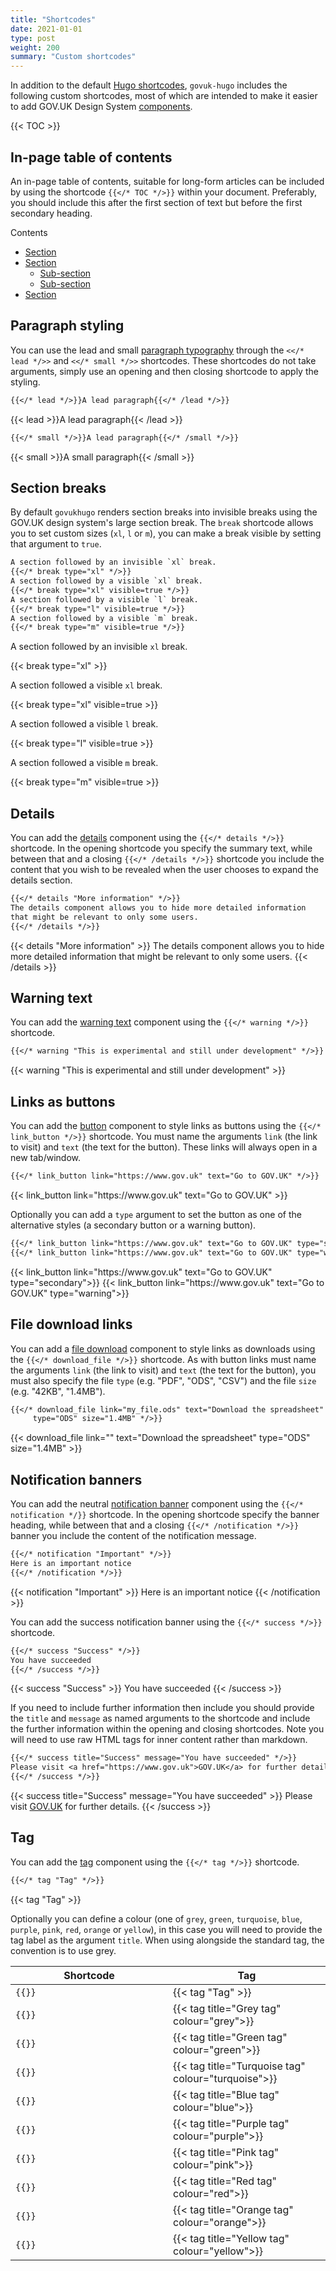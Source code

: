 ```yaml
---
title: "Shortcodes"
date: 2021-01-01
type: post
weight: 200
summary: "Custom shortcodes"
---
```


In addition to the default [Hugo shortcodes](https://gohugo.io/content-management/shortcodes/), `govuk-hugo` includes the following custom shortcodes, most of which are intended to make it easier to add GOV.UK Design System [components](https://design-system.service.gov.uk/components/).

{{< TOC >}}

## In-page table of contents
An in-page table of contents, suitable for long-form articles can be included by using the shortcode `{{</* TOC */>}}` within your document. Preferably, you should include this after the first section of text but before the first secondary heading.

<aside id="page_toc" class="govuk-body toc govuk-body-s">
  <span class="toc-header govuk-caption-l">Contents</span>
  <nav id="TableOfContents">
  <ul class="toc-list">
    <li><a href="#" class="toc-link">Section</a></li>
    <li><a href="#" class="toc-link">Section</a>
      <ul class="toc-list">
        <li><a href="#" class="toc-link">Sub-section</a></li>
        <li><a href="#" class="toc-link">Sub-section</a></li>
      </ul>
    </li>
    <li><a href="#" class="toc-link">Section</a></li>
  </ul>
</nav>
</aside>

## Paragraph styling

You can use the lead and small [paragraph typography](https://design-system.service.gov.uk/styles/typography/#paragraphs) through the `<</* lead */>>` and `<</* small */>>` shortcodes. These shortcodes do not take arguments, simply use an opening and then closing shortcode to apply the styling.

```txt
{{</* lead */>}}A lead paragraph{{</* /lead */>}}
```

{{< lead >}}A lead paragraph{{< /lead >}}

```txt
{{</* small */>}}A lead paragraph{{</* /small */>}}
```

{{< small >}}A small paragraph{{< /small >}}

## Section breaks

By default `govukhugo` renders section breaks into invisible breaks using the GOV.UK design system's large section break. The `break` shortcode allows you to set custom sizes (`xl`, `l` or `m`), you can make a break visible by setting that argument to `true`.

```txt
A section followed by an invisible `xl` break.
{{</* break type="xl" */>}}
A section followed by a visible `xl` break.
{{</* break type="xl" visible=true */>}}
A section followed by a visible `l` break.
{{</* break type="l" visible=true */>}}
A section followed by a visible `m` break.
{{</* break type="m" visible=true */>}}
```

A section followed by an invisible `xl` break.

{{< break type="xl" >}}

A section followed a visible `xl` break.

{{< break type="xl" visible=true >}}

A section followed a visible `l` break.

{{< break type="l" visible=true >}}

A section followed a visible `m` break.

{{< break type="m" visible=true >}}

## Details
You can add the [details](https://design-system.service.gov.uk/components/details/) component using the `{{</* details */>}}` shortcode. In the opening shortcode you specify the summary text, while between that and a closing `{{</* /details */>}}` shortcode you include the content that you wish to be revealed when the user chooses to expand the details section.

```txt
{{</* details "More information" */>}}
The details component allows you to hide more detailed information 
that might be relevant to only some users.
{{</* /details */>}}
```

{{< details "More information" >}}
The details component allows you to hide more detailed information that might be relevant to only some users.
{{< /details >}}

## Warning text
You can add the [warning text](https://design-system.service.gov.uk/components/warning-text/) component using the `{{</* warning */>}}` shortcode.

```txt
{{</* warning "This is experimental and still under development" */>}}
```

{{< warning "This is experimental and still under development" >}}

## Links as buttons

You can add the [button](https://design-system.service.gov.uk/components/button/) component to style links as buttons using the `{{</* link_button */>}}` shortcode. You must name the arguments `link` (the link to visit) and `text` (the text for the button). These links will always open in a new tab/window.

```txt
{{</* link_button link="https://www.gov.uk" text="Go to GOV.UK" */>}}
```

<p>
{{< link_button link="https://www.gov.uk" text="Go to GOV.UK" >}}
</p>

Optionally you can add a `type` argument to set the button as one of the alternative styles (a secondary button or a warning button).

```txt
{{</* link_button link="https://www.gov.uk" text="Go to GOV.UK" type="secondary" */>}}
{{</* link_button link="https://www.gov.uk" text="Go to GOV.UK" type="warning" */>}}
```

<p>
{{< link_button link="https://www.gov.uk" text="Go to GOV.UK" type="secondary">}}
{{< link_button link="https://www.gov.uk" text="Go to GOV.UK" type="warning">}}
</p>

## File download links

You can add a [file download](https://govspeak-preview.herokuapp.com/guide#download-links) component to style links as downloads using the `{{</* download_file */>}}` shortcode. As with button links must name the arguments `link` (the link to visit) and `text` (the text for the button), you must also specify the file `type` (e.g. "PDF", "ODS", "CSV") and the file `size` (e.g. "42KB", "1.4MB").

```txt
{{</* download_file link="my_file.ods" text="Download the spreadsheet" 
     type="ODS" size="1.4MB" */>}}
```

{{< download_file link="" text="Download the spreadsheet" type="ODS" size="1.4MB" >}}

## Notification banners
You can add the neutral [notification banner](https://design-system.service.gov.uk/components/notification-banner/) component using the `{{</* notification */}}` shortcode. In the opening shortcode specify the banner heading, while between that and a closing `{{</* /notification */>}}` banner you include the content of the notification message.

```txt
{{</* notification "Important" */>}}
Here is an important notice
{{</* /notification */>}}
```

{{< notification "Important" >}}
Here is an important notice
{{< /notification >}}

You can add the success notification banner using the `{{</* success */>}}` shortcode.

```txt
{{</* success "Success" */>}}
You have succeeded
{{</* /success */>}}
```

{{< success "Success" >}}
You have succeeded
{{< /success >}}

If you need to include further information then include you should provide the `title` and `message` as named arguments to the shortcode and include the further information within the opening and closing shortcodes. Note you will need to use raw HTML tags for inner content rather than markdown.

```txt
{{</* success title="Success" message="You have succeeded" */>}}
Please visit <a href="https://www.gov.uk">GOV.UK</a> for further details.
{{</* /success */>}}
```

{{< success title="Success" message="You have succeeded" >}}
Please visit <a href="https://www.gov.uk">GOV.UK</a> for further details.
{{< /success >}}

## Tag

You can add the [tag](https://design-system.service.gov.uk/components/tag/) component using the `{{</* tag */>}}` shortcode.

```txt
{{</* tag "Tag" */>}}
```

<p>
{{< tag "Tag" >}}
</p>


Optionally you can define a colour (one of `grey`, `green`, `turquoise`, `blue`, `purple`, `pink`, `red`, `orange` or `yellow`), in this case you will need to provide the tag label as the argument `title`. When using alongside the standard tag, the convention is to use grey.

<table class="govuk-table">
  <thead class="govuk-table__head">
    <tr class="govuk-table__row">
      <th class="govuk-table__header" scope="col" width="50%"> Shortcode </th>
      <th class="govuk-table__header" scope="col" width="50%"> Tag </th>
    </tr>
  </thead>
  <tbody class="govuk-table__body">
    <tr class="govuk-table__row">
      <td class="govuk-table__cell">
        <code>{{</* tag "Tag" */>}}</code>
      </td>
      <td class="govuk-table__cell">
        {{< tag "Tag" >}}
      </td>
    </tr>
    <tr class="govuk-table__row">
      <td class="govuk-table__cell">
        <code>{{</* tag title="Grey tag" colour="grey" */>}}</code>
      <td class="govuk-table__cell">
        {{< tag title="Grey tag" colour="grey">}}
      </td>
    </tr>
    <tr class="govuk-table__row">
      <td class="govuk-table__cell">
        <code>{{</* tag title="Green tag" colour="green" */>}}</code>
      <td class="govuk-table__cell">
        {{< tag title="Green tag" colour="green">}}
      </td>
    </tr>
    <tr class="govuk-table__row">
      <td class="govuk-table__cell">
        <code>{{</* tag title="Turquoise tag" colour="turquoise" */>}}</code>
      <td class="govuk-table__cell">
        {{< tag title="Turquoise tag" colour="turquoise">}}
      </td>
    </tr>
    <tr class="govuk-table__row">
      <td class="govuk-table__cell">
        <code>{{</* tag title="Blue tag" colour="blue" */>}}</code>
      <td class="govuk-table__cell">
        {{< tag title="Blue tag" colour="blue">}}
      </td>
    </tr>
    <tr class="govuk-table__row">
      <td class="govuk-table__cell">
        <code>{{</* tag title="Purple tag" colour="purple" */>}}</code>
      <td class="govuk-table__cell">
        {{< tag title="Purple tag" colour="purple">}}
      </td>
    </tr>
    <tr class="govuk-table__row">
      <td class="govuk-table__cell">
        <code>{{</* tag title="Pink tag" colour="pink" */>}}</code>
      <td class="govuk-table__cell">
        {{< tag title="Pink tag" colour="pink">}}
      </td>
    </tr>
    <tr class="govuk-table__row">
      <td class="govuk-table__cell">
        <code>{{</* tag title="Red tag" colour="red" */>}}</code>
      <td class="govuk-table__cell">
        {{< tag title="Red tag" colour="red">}}
      </td>
    </tr>
    <tr class="govuk-table__row">
      <td class="govuk-table__cell">
        <code>{{</* tag title="Orange tag" colour="orange" */>}}</code>
      <td class="govuk-table__cell">
        {{< tag title="Orange tag" colour="orange">}}
      </td>
    </tr>
    <tr class="govuk-table__row">
      <td class="govuk-table__cell">
        <code>{{</* tag title="Yellow tag" colour="yellow" */>}}</code>
      <td class="govuk-table__cell">
        {{< tag title="Yellow tag" colour="yellow">}}
      </td>
    </tr>
  </tbody>
</table>